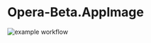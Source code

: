 # Opera-Beta.AppImage

![example workflow](https://github.com/nx-appbuild-hub/Opera-Beta.AppImage//actions/workflows/makefile.yml/badge.svg)
